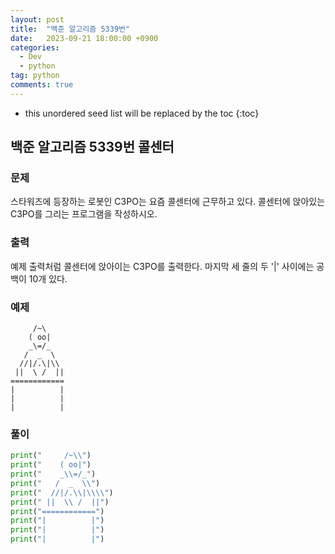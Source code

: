 ```yaml
---
layout: post
title:  "백준 알고리즘 5339번"
date:   2023-09-21 18:00:00 +0900
categories: 
  - Dev
  - python
tag: python
comments: true
---
```


* this unordered seed list will be replaced by the toc
{:toc}

## 백준 알고리즘 5339번 콜센터

### 문제

스타워즈에 등장하는 로봇인 C3PO는 요즘 콜센터에 근무하고 있다. 콜센터에 앉아있는 C3PO를 그리는 프로그램을 작성하시오.

### 출력

예제 출력처럼 콜센터에 앉아이는 C3PO를 출력한다. 마지막 세 줄의 두 '|' 사이에는 공백이 10개 있다. 


### 예제

```
     /~\
    ( oo|
    _\=/_
   /  _  \
  //|/.\|\\
 ||  \ /  ||
============
|          |
|          |
|          |
```

### 풀이

```py
print("     /~\\")
print("    ( oo|")
print("    _\\=/_")
print("   /  _  \\")
print("  //|/.\\|\\\\")
print(" ||  \\ /  ||")
print("============")
print("|          |")
print("|          |")
print("|          |")
```